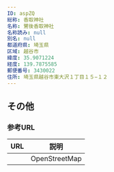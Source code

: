 ```yaml
---
ID: aspZQ
総称: 香取神社
名称: 鷺後香取神社
名称読み: null
別名: null
都道府県: 埼玉県
区域: 越谷市
緯度: 35.9071224
経度: 139.7875585
郵便番号: 3430022
住所: 埼玉県越谷市東大沢１丁目１５−１２
---
```


## その他

### 参考URL

| URL | 説明          |
| --- | ------------- |
|     | OpenStreetMap |
